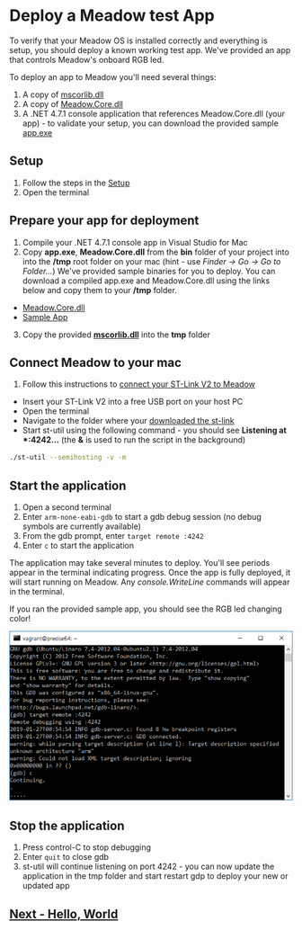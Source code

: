 # Deploy a Meadow test App

To verify that your Meadow OS is installed correctly and everything is setup, you should deploy a known working test app. We've provided an app that controls Meadow's onboard RGB led.

To deploy an app to Meadow you'll need several things:

1. A copy of [mscorlib.dll](http://downloads.wildernesslabs.co/Meadow_Beta/binaries/mscorlib.dll)
1. A copy of [Meadow.Core.dll](http://downloads.wildernesslabs.co/Meadow_Beta/binaries/meadow.core.dll)
1. A .NET 4.7.1 console application that references Meadow.Core.dll (your app) - to validate your setup, you can download the provided sample [app.exe](http://downloads.wildernesslabs.co/Meadow_Beta/binaries/ap.exe)

## Setup

1. Follow the steps in the [Setup](/guides/Getting_Started/Setup/index.html) 
1. Open the terminal


## Prepare your app for deployment
1. Compile your .NET 4.7.1 console app in Visual Studio for Mac
1. Copy **app.exe**, **Meadow.Core.dll** from the **bin** folder of your project into into the **/tmp** root folder on your mac (hint - use *Finder -> Go -> Go to Folder...*)
We've provided sample binaries for you to deploy. You can download a compiled app.exe and Meadow.Core.dll using the links below and copy them to your **/tmp** folder.
 * [Meadow.Core.dll](http://downloads.wildernesslabs.co/Meadow_Beta/Meadow.Core.dll)
 * [Sample App](http://downloads.wildernesslabs.co/Meadow_Beta/app.exe)
3. Copy the provided **[mscorlib.dll](http://downloads.wildernesslabs.co/Meadow_Beta/binaries/mscorlib.dll)** into the **tmp** folder

## Connect Meadow to your mac
1. Follow this instructions to [connect your ST-Link V2 to Meadow](/guides/Getting_Started/Setup/stlink/index.html)
* Insert your ST-Link V2 into a free USB port on your host PC
* Open the terminal
* Navigate to the folder where your [downloaded the st-link](http://downloads.wildernesslabs.co/Meadow_Beta/STLink.zip)
* Start st-util using the following command - you should see **Listening at \*:4242...** (the **&** is used to run the script in the background)
```bash
./st-util --semihosting -v -m
```

## Start the application
1. Open a second terminal
1. Enter `arm-none-eabi-gdb` to start a gdb debug session (no debug symbols are currently available)
1. From the gdb prompt, enter `target remote :4242`
1. Enter `c` to start the application

The application may take several minutes to deploy. You'll see periods appear in the terminal indicating progress. Once the app is fully deployed, it will start running on Meadow. Any *console.WriteLine* commands will appear in the terminal.

If you ran the provided sample app, you should see the RGB led changing color!

![Meadow app deploying](./app_deploy.png)

## Stop the application
1. Press control-C to stop debugging
1. Enter `quit` to close gdb
1. st-util will continue listening on port 4242 - you can now update the application in the tmp folder and start restart gdp to deploy your new or updated app

## [Next - Hello, World](/guides/Getting_Started/Hello_World/index.html)